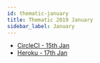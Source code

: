 ```yaml
---
id: thematic-january
title: Thematic 2019 January
sidebar_label: January
---
```


- <a href="/html/Thematic/2019/January/CircleCI - 15th Jan.html" target="_parent">CircleCI - 15th Jan</a>
- <a href="/html/Thematic/2019/January/Heroku - 17 January.html" target="_parent">Heroku - 17th Jan</a>